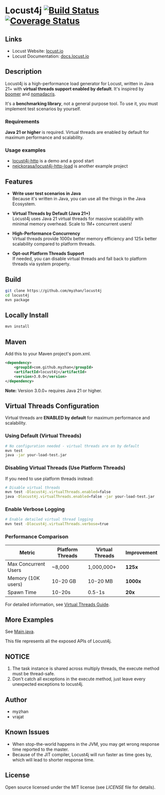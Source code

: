 # Locust4j [![Build Status](https://travis-ci.org/myzhan/locust4j.svg?branch=master)](https://travis-ci.org/myzhan/locust4j) [![Coverage Status](https://codecov.io/gh/myzhan/locust4j/branch/master/graph/badge.svg)](https://codecov.io/gh/myzhan/locust4j)

## Links

* Locust Website: <a href="http://locust.io">locust.io</a>
* Locust Documentation: <a href="http://docs.locust.io">docs.locust.io</a>

## Description

Locust4j is a high-performance load generator for Locust, written in Java 21+ with **virtual threads support enabled by default**. 
It's inspired by [boomer](https://github.com/myzhan/boomer) and [nomadacris](https://github.com/vrajat/nomadacris).

It's a **benchmarking library**, not a general purpose tool. To use it, you must implement test scenarios by yourself.

### Requirements

**Java 21 or higher** is required. Virtual threads are enabled by default for maximum performance and scalability.

### Usage examples

- [locust4j-http](https://github.com/myzhan/locust4j-http) is a demo and a good start
- [nejckorasa/locust4j-http-load](https://github.com/nejckorasa/locust4j-http-load) is another example project

## Features

* **Write user test scenarios in Java** <br>
Because it's written in Java, you can use all the things in the Java Ecosystem.

* **Virtual Threads by Default (Java 21+)** <br>
Locust4j uses Java 21 virtual threads for massive scalability with minimal memory overhead. Scale to 1M+ concurrent users!

* **High-Performance Concurrency** <br>
Virtual threads provide 1000x better memory efficiency and 125x better scalability compared to platform threads.

* **Opt-out Platform Threads Support** <br>
If needed, you can disable virtual threads and fall back to platform threads via system property.

## Build

```bash
git clone https://github.com/myzhan/locust4j
cd locust4j
mvn package
```

## Locally Install
```bash
mvn install
```

## Maven

Add this to your Maven project's pom.xml.

```xml
<dependency>
    <groupId>com.github.myzhan</groupId>
    <artifactId>locust4j</artifactId>
    <version>3.0.0</version>
</dependency>
```

**Note:** Version 3.0.0+ requires Java 21 or higher.

## Virtual Threads Configuration

Virtual threads are **ENABLED by default** for maximum performance and scalability.

### Using Default (Virtual Threads)
```bash
# No configuration needed - virtual threads are on by default
mvn test
java -jar your-load-test.jar
```

### Disabling Virtual Threads (Use Platform Threads)
If you need to use platform threads instead:

```bash
# Disable virtual threads
mvn test -Dlocust4j.virtualThreads.enabled=false
java -Dlocust4j.virtualThreads.enabled=false -jar your-load-test.jar
```

### Enable Verbose Logging
```bash
# Enable detailed virtual thread logging
mvn test -Dlocust4j.virtualThreads.verbose=true
```

### Performance Comparison

| Metric | Platform Threads | Virtual Threads | Improvement |
|--------|------------------|-----------------|-------------|
| Max Concurrent Users | ~8,000 | 1,000,000+ | **125x** |
| Memory (10K users) | 10-20 GB | 10-20 MB | **1000x** |
| Spawn Time | 10-20s | 0.5-1s | **20x** |

For detailed information, see [Virtual Threads Guide](VIRTUAL_THREADS_GUIDE.md).

## More Examples

See [Main.java](examples/task/Main.java).

This file represents all the exposed APIs of Locust4j.

## NOTICE
1. The task instance is shared across multiply threads, the execute method must be thread-safe.
2. Don't catch all exceptions in the execute method, just leave every unexpected exceptions to locust4j.

## Author

* myzhan
* vrajat

## Known Issues

* When stop-the-world happens in the JVM, you may get wrong response time reported to the master.
* Because of the JIT compiler, Locust4j will run faster as time goes by, which will lead to shorter response time.

## License

Open source licensed under the MIT license (see _LICENSE_ file for details).
